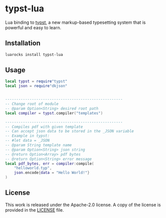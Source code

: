 # typst-lua


Lua binding to [typst](https://github.com/typst/typst),
a new markup-based typesetting system that is powerful and easy to learn.

## Installation

```bash
luarocks install typst-lua
```

## Usage

```lua
local typst = require"typst"
local json = require"dkjson"


-----------------------------------------------------
-- Change root of module
-- @param Option<String> desired root path
local compiler = typst.compiler("templates")

-----------------------------------------------------
-- Compiles pdf with given template
-- Can accept json data to be stored in the _JSON variable
-- Example in typst:
-- #let data = _JSON
-- @param String template name
-- @param Option<String> json string
-- @return Option<Array> pdf bytes
-- @return Option<String> error message
local pdf_bytes, err = compiler:compile(
	"helloworld.typ",
	json.encode{data = "Hello World!"}
)

```

## License

This work is released under the Apache-2.0 license. A copy of the license is provided in the [LICENSE](./LICENSE) file.

